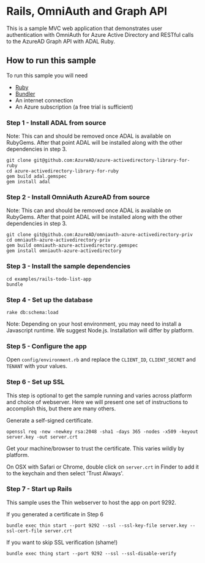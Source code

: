Rails, OmniAuth and Graph API
=============================

This is a sample MVC web application that demonstrates user authentication with OmniAuth for Azure Active Directory and RESTful calls to the AzureAD Graph API with ADAL Ruby.

## How to run this sample

To run this sample you will need
- [Ruby](https://www.ruby-lang.org/en/documentation/installation/)
- [Bundler](http://bundler.io)
- An internet connection
- An Azure subscription (a free trial is sufficient)

### Step 1 - Install ADAL from source
Note: This can and should be removed once ADAL is available on RubyGems. After that point ADAL will be installed along with the other dependencies in step 3.

```
git clone git@github.com:AzureAD/azure-activedirectory-library-for-ruby
cd azure-activedirectory-library-for-ruby
gem build adal.gemspec
gem install adal
```

### Step 2 - Install OmniAuth AzureAD from source
Note: This can and should be removed once ADAL is available on RubyGems. After that point ADAL will be installed along with the other dependencies in step 3.

```
git clone git@github.com:AzureAD/omniauth-azure-activedirectory-priv
cd omniauth-azure-activedirectory-priv
gem build omniauth-azure-activedirectory.gemspec
gem install omniauth-azure-activedirectory
```

### Step 3 - Install the sample dependencies

```
cd examples/rails-todo-list-app
bundle
```

### Step 4 - Set up the database

```
rake db:schema:load
```

Note: Depending on your host environment, you may need to install a Javascript runtime. We suggest Node.js. Installation will differ by platform.

### Step 5 - Configure the app

Open `config/environment.rb` and replace the `CLIENT_ID`, `CLIENT_SECRET` and `TENANT` with your values.

### Step 6 - Set up SSL

This step is optional to get the sample running and varies across platform and choice of webserver. Here we will present one set of instructions to accomplish this, but there are many others.

Generate a self-signed certificate.

```
openssl req -new -newkey rsa:2048 -sha1 -days 365 -nodes -x509 -keyout server.key -out server.crt
```

Get your machine/browser to trust the certificate. This varies wildly by platform.

On OSX with Safari or Chrome, double click on `server.crt` in Finder to add it to the keychain and then select 'Trust Always'.

### Step 7 - Start up Rails

This sample uses the Thin webserver to host the app on port 9292.

If you generated a certificate in Step 6

```
bundle exec thin start --port 9292 --ssl --ssl-key-file server.key --ssl-cert-file server.crt
```

If you want to skip SSL verification (shame!)

```
bundle exec thing start --port 9292 --ssl --ssl-disable-verify
```
